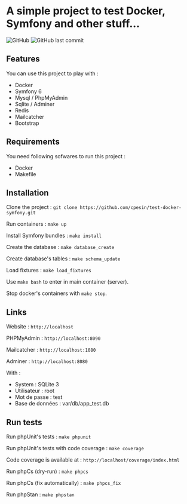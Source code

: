 A simple project to test Docker, Symfony and other stuff...
===========

![GitHub](https://img.shields.io/github/license/cpesin/test-docker-symfony)
![GitHub last commit](https://img.shields.io/github/last-commit/cpesin/test-docker-symfony)

## Features

You can use this project to play with :
* Docker
* Symfony 6
* Mysql / PhpMyAdmin
* Sqlite / Adminer
* Redis
* Mailcatcher
* Bootstrap

## Requirements

You need following sofwares to run this project : 
* Docker
* Makefile

## Installation

Clone the project :
`git clone https://github.com/cpesin/test-docker-symfony.git`

Run containers :
`make up`

Install Symfony bundles :
`make install`

Create the database : 
`make database_create`

Create database's tables :
`make schema_update`

Load fixtures :
`make load_fixtures`

Use `make bash` to enter in main container (server).

Stop docker's containers with `make stop`.

## Links

Website :
`http://localhost`

PHPMyAdmin : 
`http://localhost:8090`

Mailcatcher : 
`http://localhost:1080`

Adminer : 
`http://localhost:8080`

With :
- System : SQLite 3
- Utilisateur : root
- Mot de passe : test
- Base de données : var/db/app_test.db

## Run tests

Run phpUnit's tests :
`make phpunit`

Run phpUnit's tests with code coverage :
`make coverage`

Code coverage is available at : `http://localhost/coverage/index.html`

Run phpCs (dry-run) :
`make phpcs`

Run phpCs (fix automatically) :
`make phpcs_fix`

Run phpStan :
`make phpstan`